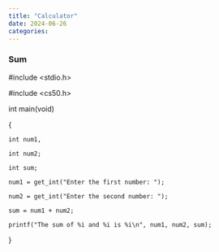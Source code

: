 ```yaml
---
title: "Calculator"
date: 2024-06-26
categories:
---
```


### Sum

#include <stdio.h>

#include <cs50.h>

int main(void)

{

    int num1,
    
    int num2;

    int sum;

    num1 = get_int("Enter the first number: ");

    num2 = get_int("Enter the second number: ");

    sum = num1 + num2;

    printf("The sum of %i and %i is %i\n", num1, num2, sum);

}


